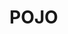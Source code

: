 
# POJO

<!-- 
PO、VO、DAO、BO、DTO、POJO能分清吗？ 
https://mp.weixin.qq.com/s/EYgGLNWdFjI-ZrVWk0XLJg
浅析 VO、DTO、DO、PO 的概念、区别和用处！ 
https://mp.weixin.qq.com/s/ZjbjcxiFo3a0Z9jv1DRypg


Java中 VO、 PO、DO、DTO、 BO、 QO、DAO、POJO的概念
https://www.cnblogs.com/wang-meng/p/5645405.html

PO,VO,DAO,BO,POJO 之间的区别你懂吗？ 
https://mp.weixin.qq.com/s/nRxsB44ibrIhqPCZ9HPQHA	
PO,VO,DAO,BO,POJO 之间的区别你懂吗？ 
https://mp.weixin.qq.com/s/12WqSC8L17lSmbohK6bzfg
 浅析 VO、DTO、DO、PO 的概念、区别和用处！ 
https://mp.weixin.qq.com/s/ZjbjcxiFo3a0Z9jv1DRypg


DO,DTO,VO,POJO 敖丙还不知道？ 
https://mp.weixin.qq.com/s/yUveVZ3QHxXMaxbm4ryHXQ
浅析 VO、DTO、DO、PO 的概念、区别和用处！ 
https://mp.weixin.qq.com/s/8Pqj4hOsTVmmveIEu1UI-A

https://zhuanlan.zhihu.com/p/94931336


 PO,VO,DAO,BO,POJO 之间的区别你懂吗？ 
https://mp.weixin.qq.com/s/12WqSC8L17lSmbohK6bzfg
 浅析VO、DTO、DO、PO的概念、区别和用处 
https://mp.weixin.qq.com/s?__biz=MzU2NjIzNDk5NQ==&mid=2247488149&idx=2&sn=e10dd0ffff55b48771e7896e4fd388f7&chksm=fcaec889cbd9419f5f36692af3447bcdf8cfb474a2d3c5516fc85cb1d4783dab5da496a2be55&mpshare=1&scene=1&srcid=&sharer_sharetime=1574211721130&sharer_shareid=b256218ead787d58e0b58614a973d00d&key=0414aa86a61cc65dbb8b9cfcd966ea04a9f0a770bc81ebeff1d14f4c7c548caa32bccdb72f1a5b3fe008e5cb93b77f6d29a74ec62277ffef4e2fb8d35ea07e76d05490759c7a6eff6898e743c1576f9e&ascene=1&uin=MTE1MTYxNzY2MQ%3D%3D&devicetype=Windows+10&version=62070152&lang=zh_CN&pass_ticket=WfLUVSCdR759nVfSaPrEbDJ5pQBJLzYUdmc8DOJ9hHJHHUoxvw5vHgy0hzLZZoMW
 细思极恐，你真的会写java吗
https://mp.weixin.qq.com/s?__biz=MzAxNjk4ODE4OQ==&mid=2247487649&idx=1&sn=19597c2298153d97f52458dd2b320c98&chksm=9bed31d3ac9ab8c5b799cfd09ae16dca546c23b77610eec77bed1f020d46e64b0909fb458bff&mpshare=1&scene=1&srcid=&sharer_sharetime=1575818721510&sharer_shareid=b256218ead787d58e0b58614a973d00d&key=e2a6a5ccea4b8ce4ab60745fd3cb3a01673245f89098ab7ea2bb313f01fe2e6511d60eedd21f56efec3cab433dd17553b5f2b973dd695bac4a7ddd90a418ed2b15337428cc1428bd7ed6dc357b5e9d42&ascene=1&uin=MTE1MTYxNzY2MQ%3D%3D&devicetype=Windows+10&version=62070158&lang=zh_CN&exportkey=ARPsIegNagh55OLIEHl4yiU%3D&pass_ticket=UIzvXMBOSWKDgIz4M7cQoxQ548Mbvo9Oik9jB6kaYK60loRzg3FsHZUpAHYbC4%2By
 优秀的代码都是如何分层的？ 
https://mp.weixin.qq.com/s?__biz=MzU2MTI4MjI0MQ==&mid=2247488550&idx=2&sn=e5e84b43dcfce9acc0f7ea74a2b80cda&chksm=fc7a7988cb0df09edb0829e8834e2f8af6422a3df0c85a18859b6ed65b4e4543f412788b1a6d&mpshare=1&scene=1&srcid=&sharer_sharetime=1576134156780&sharer_shareid=b256218ead787d58e0b58614a973d00d&key=082dcd0dccfcc50f5ad7b9a03409ab3f74aa95378381b1e8ff09b4a35f4be5a4aebeaf6a7fbef7a91d7d224f483c47b1f623eadf5d7f2165c468005508f24e995859fee608614dee04c1a4fb50cf8f9e&ascene=1&uin=MTE1MTYxNzY2MQ%3D%3D&devicetype=Windows+10&version=62070158&lang=zh_CN&exportkey=AcpKGcuHCjhTyqnzAop76NM%3D&pass_ticket=w5IvvD6dgNA8axgFhZP%2BU7giQ6CWw0goDHwMwgbzxYRvod1nCghXPMjeQ6Z3bocl
 浅析VO、DTO、DO、PO的概念、区别和用处 
https://mp.weixin.qq.com/s?__biz=Mzg2MjEwMjI1Mg==&mid=2247491346&idx=2&sn=7ab54a81bfc85ad050c5e0a90102724a&chksm=ce0da891f97a2187cfa7596da498e97034da1870cce9cb42de1cf1f7cf1fcb75e5377c373013&mpshare=1&scene=1&srcid=&sharer_sharetime=1578237075257&sharer_shareid=b256218ead787d58e0b58614a973d00d&key=7e51d7974732a32b3751f126e4f95194318d0793573c50ed4335d0d2ca9e27611ef875f71bf34d5ca48d248281cfabe1be0a323e5b9149eb242486c8cacf9eac656981e5b957abdf43c13f447de7ef55&ascene=1&uin=MTE1MTYxNzY2MQ%3D%3D&devicetype=Windows+10&version=62070158&lang=zh_CN&exportkey=Adhml5Nb6JzN%2FimVxLGCgyw%3D&pass_ticket=paohkGa%2F8NzTDHX00qavFmdueVr9ckI%2BmyP%2BHraxtPt9zmxVg8XWEveyKvX1TsTz

https://blog.csdn.net/qq1139991268/article/details/79403660
https://blog.csdn.net/ztchun/article/details/79561835
浅析VO、DTO、DO、PO的概念、区别和用处
https://mp.weixin.qq.com/s?__biz=MzI4Njc5NjM1NQ==&mid=2247489353&idx=2&sn=96daf0b0af332139fe1c185ab008777c&chksm=ebd62865dca1a1733c6856fe13c7f2b7c5d442294ef6da71eb0097d03fd491e158ebcefb0fa3&mpshare=1&scene=1&srcid=&sharer_sharetime=1566480101434&sharer_shareid=b256218ead787d58e0b58614a973d00d&key=2c277c65c1da97beeb5f9e3653a7cb0cd4dd93eff990e340226888bad7dc918d2d02310ea2269b28874b0d95eb83417b06d56c0a141bef3a4fbc6e2cb0b78f21de2b2ddef4bbf25f1eaab4453749e29e&ascene=1&uin=MTE1MTYxNzY2MQ%3D%3D&devicetype=Windows+10&version=62060844&lang=zh_CN&pass_ticket=A9GdrK%2BGIZ%2FYWCdAaHOE3GnUlo0UqTuzQuI9gld%2Ba9TDzTQp2AxivJmK2ZbhCA3E
 
https://juejin.im/post/5d5e021c6fb9a06af13d6f67
 
https://mp.weixin.qq.com/s/nN72Z9sp_iDE-O4WB6Vs9g
 
轻松高效玩转DTO（Data Transfer Object）
https://mp.weixin.qq.com/s?__biz=MzAxODcyNjEzNQ==&mid=2247487692&idx=3&sn=33be54416a1c8c9111e5eac4b9d202d2&chksm=9bd0bd54aca7344246c7a976973d7e0d27322b3381a401a9d82ff908176a7b3d6c29bc9a549a&mpshare=1&scene=1&srcid=&key=00a8e91eefd868fc86cf705618da7952bb212b6c0e0b50133e4d53dbdbb4e343fbb721bd135b9c6325ff9fc3f37abea540998647c55cb05eb7650ba08e15c68f3a1df6879f2c310f7349551f21cfbea4&ascene=1&uin=MTE1MTYxNzY2MQ%3D%3D&devicetype=Windows+10&version=62060834&lang=zh_CN&pass_ticket=roev39E9toCi%2FMQ779CZm9imAr3CgL1wNYqO7OEyyIZh9mcVA%2BWl0U8SVm9u8fJW
浅析VO、DTO、DO、PO的概念、区别和用处
https://www.cnblogs.com/zxf330301/p/6534643.html
https://www.cnblogs.com/zxf330301/p/6534643.html
胡乱说一下我对于 BO VO PO DTO 的理解
http://www.pianshen.com/article/215576304/

https://blog.csdn.net/qq1139991268/article/details/79403660
https://blog.csdn.net/ztchun/article/details/79561835









浅析VO、DTO、DO、PO的概念、区别和用处 
https://mp.weixin.qq.com/s?__biz=MzI4Njc5NjM1NQ==&mid=2247489353&idx=2&sn=96daf0b0af332139fe1c185ab008777c&chksm=ebd62865dca1a1733c6856fe13c7f2b7c5d442294ef6da71eb0097d03fd491e158ebcefb0fa3&mpshare=1&scene=1&srcid=&sharer_sharetime=1566480101434&sharer_shareid=b256218ead787d58e0b58614a973d00d&key=2c277c65c1da97beeb5f9e3653a7cb0cd4dd93eff990e340226888bad7dc918d2d02310ea2269b28874b0d95eb83417b06d56c0a141bef3a4fbc6e2cb0b78f21de2b2ddef4bbf25f1eaab4453749e29e&ascene=1&uin=MTE1MTYxNzY2MQ%3D%3D&devicetype=Windows+10&version=62060844&lang=zh_CN&pass_ticket=A9GdrK%2BGIZ%2FYWCdAaHOE3GnUlo0UqTuzQuI9gld%2Ba9TDzTQp2AxivJmK2ZbhCA3E

https://juejin.im/post/5d5e021c6fb9a06af13d6f67


https://mp.weixin.qq.com/s/nN72Z9sp_iDE-O4WB6Vs9g


轻松高效玩转DTO（Data Transfer Object） 
https://mp.weixin.qq.com/s?__biz=MzAxODcyNjEzNQ==&mid=2247487692&idx=3&sn=33be54416a1c8c9111e5eac4b9d202d2&chksm=9bd0bd54aca7344246c7a976973d7e0d27322b3381a401a9d82ff908176a7b3d6c29bc9a549a&mpshare=1&scene=1&srcid=&key=00a8e91eefd868fc86cf705618da7952bb212b6c0e0b50133e4d53dbdbb4e343fbb721bd135b9c6325ff9fc3f37abea540998647c55cb05eb7650ba08e15c68f3a1df6879f2c310f7349551f21cfbea4&ascene=1&uin=MTE1MTYxNzY2MQ%3D%3D&devicetype=Windows+10&version=62060834&lang=zh_CN&pass_ticket=roev39E9toCi%2FMQ779CZm9imAr3CgL1wNYqO7OEyyIZh9mcVA%2BWl0U8SVm9u8fJW

浅析VO、DTO、DO、PO的概念、区别和用处

https://www.cnblogs.com/zxf330301/p/6534643.html
胡乱说一下我对于 BO VO PO DTO 的理解
http://www.pianshen.com/article/215576304/

-->


